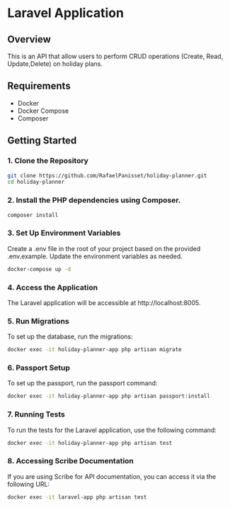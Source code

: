 # Laravel Application

## Overview

This is an API that allow users to perform CRUD operations (Create, Read, Update,Delete) on holiday plans.

## Requirements

- Docker
- Docker Compose
- Composer

## Getting Started

### 1. Clone the Repository

```bash
git clone https://github.com/RafaelPanisset/holiday-planner.git
cd holiday-planner
```

### 2. Install the PHP dependencies using Composer.

```bash
composer install
```

### 3.  Set Up Environment Variables
Create a .env file in the root of your project based on the provided .env.example. Update the environment variables as needed.

```bash
docker-compose up -d
```

### 4. Access the Application
The Laravel application will be accessible at http://localhost:8005.

### 5. Run Migrations
To set up the database, run the migrations:
```bash
docker exec -it holiday-planner-app php artisan migrate
```

### 6. Passport Setup
To set up the passport, run the passport command:
```bash
docker exec -it holiday-planner-app php artisan passport:install
```


### 7. Running Tests
To run the tests for the Laravel application, use the following command:

```bash
docker exec -it holiday-planner-app php artisan test
```

### 8. Accessing Scribe Documentation

If you are using Scribe for API documentation, you can access it via the following URL:

```bash
docker exec -it laravel-app php artisan test
```


